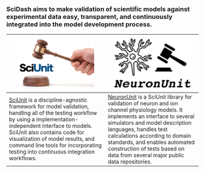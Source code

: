 ### SciDash aims to make validation of scientific models against experimental data easy, transparent, and continuously integrated into the model development process.

| <a href="sciunit-examples.html"><img src="https://raw.githubusercontent.com/scidash/assets/master/logos/sciunit.png" width="200"></a> | <a href="neuronunit-examples.html"><img src="https://raw.githubusercontent.com/scidash/assets/master/logos/neuronunit.png" width="200"></a> |
|---|---|
| [SciUnit](sciunit-examples.html) is a discipline-agnostic framework for model validation, handling all of the testing workflow by using a implementation-independent interface to models.  SciUnit also contains code for visualization of model results, and command line tools for incorporating testing into continuous integration workflows. | [NeuronUnit](neuronunit-examples.html) is a SciUnit library for validation of neuron and ion channel physiology models.  It implements an interface to several simulators and model description languages, handles test calculations according to domain standards, and enables automated construction of tests based on data from several major public data repositories. |
